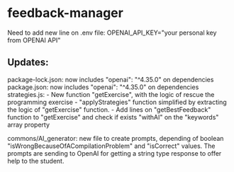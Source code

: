 # feedback-manager

Need to add new line on .env file:
OPENAI_API_KEY="your personal key from OPENAI API"

Updates:
--------
package-lock.json: now includes "openai": "^4.35.0" on dependencies
package.json: now includes "openai": "^4.35.0" on dependencies
strategies.js: 
    - New function "getExercise", with the logic of rescue the programming exercise
    - "applyStrategies" function simplified by extracting the logic of "getExercise" function.
    - Add lines on "getBestFeedback" function to "getExercise" and check if exists "withAI" on the "keywords" array property

commons/AI_generator: new file to create prompts, depending of boolean "isWrongBecauseOfACompilationProblem" and "isCorrect" values. The prompts are sending to OpenAI for getting a string type response to offer help to the student.
